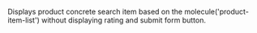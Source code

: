 Displays product concrete search item based on the molecule('product-item-list') without displaying rating and submit form button.
